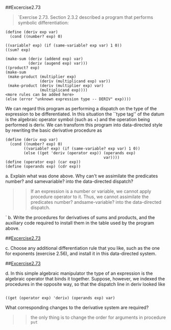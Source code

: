 ##Excercise2.73
>`Exercise 2.73. Section 2.3.2 described a program that performs symbolic differentiation:


```racket
(define (deriv exp var)
  (cond ((number? exp) 0)
  
((variable? exp) (if (same-variable? exp var) 1 0))
((sum? exp)

(make-sum (deriv (addend exp) var)
          (deriv (augend exp) var)))
((product? exp)
(make-sum
 (make-product (multiplier exp)
               (deriv (multiplicand exp) var))
 (make-product (deriv (multiplier exp) var)
               (multiplicand exp))))
<more rules can be added here>
(else (error "unknown expression type -- DERIV" exp))))
```
We can regard this program as performing a dispatch on the type of the expression to be differentiated. In
this situation the ``type tag'' of the datum is the algebraic operator symbol (such as +) and the operation
being performed is deriv. We can transform this program into data-directed style by rewriting the basic
derivative procedure as

```racket
(define (deriv exp var)
  (cond ((number? exp) 0)
        ((variable? exp) (if (same-variable? exp var) 1 0))
        (else ((get 'deriv (operator exp)) (operands exp)
                                           var))))
(define (operator exp) (car exp))
(define (operands exp) (cdr exp))
```
a. Explain what was done above. Why can't we assimilate the predicates number? and samevariable?
into the data-directed dispatch?

>>If an expression is a number or variable, we cannot apply procedure operator to it. 
Thus, we cannot assimilate the predicates number? andsame-variable? into the data-directed dispatch.

`
b. Write the procedures for derivatives of sums and products, and the auxiliary code required to install
them in the table used by the program above.

##[Excercise2.73](Ex2.73.rkt)

c. Choose any additional differentiation rule that you like, such as the one for exponents (exercise 2.56),
and install it in this data-directed system.

##[Excercise2.73](Ex2.73.rkt)

d. In this simple algebraic manipulator the type of an expression is the algebraic operator that binds it
together. Suppose, however, we indexed the procedures in the opposite way, so that the dispatch line in
deriv looked like
```racket

((get (operator exp) 'deriv) (operands exp) var)

```

What corresponding changes to the derivative system are required?

>>the only thing is to change the order for arguments in procedure `put`

